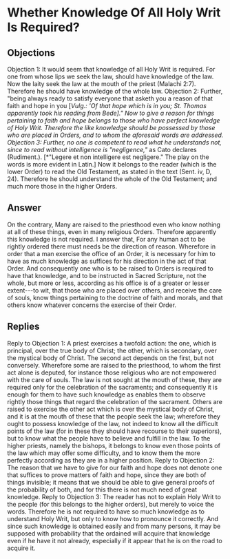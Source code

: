 # Whether Knowledge Of All Holy Writ Is Required?
## Objections
Objection 1: It would seem that knowledge of all Holy Writ is required. For one from whose lips we seek the law, should have knowledge of the law. Now the laity seek the law at the mouth of the priest (Malachi 2:7). Therefore he should have knowledge of the whole law.
Objection 2: Further, "being always ready to satisfy everyone that asketh you a reason of that faith and hope in you [*Vulg.: 'Of that hope which is in you; St. Thomas apparently took his reading from Bede]." Now to give a reason for things pertaining to faith and hope belongs to those who have perfect knowledge of Holy Writ. Therefore the like knowledge should be possessed by those who are placed in Orders, and to whom the aforesaid words are addressed.
Objection 3: Further, no one is competent to read what he understands not, since to read without intelligence is "negligence,"* as Cato declares (Rudiment.). [*"Legere et non intelligere est negligere." The play on the words is more evident in Latin.] Now it belongs to the reader (which is the lower Order) to read the Old Testament, as stated in the text (Sent. iv, D, 24). Therefore he should understand the whole of the Old Testament; and much more those in the higher Orders.
## Answer
On the contrary, Many are raised to the priesthood even who know nothing at all of these things, even in many religious Orders. Therefore apparently this knowledge is not required.
I answer that, For any human act to be rightly ordered there must needs be the direction of reason. Wherefore in order that a man exercise the office of an Order, it is necessary for him to have as much knowledge as suffices for his direction in the act of that Order. And consequently one who is to be raised to Orders is required to have that knowledge, and to be instructed in Sacred Scripture, not the whole, but more or less, according as his office is of a greater or lesser extent---to wit, that those who are placed over others, and receive the care of souls, know things pertaining to the doctrine of faith and morals, and that others know whatever concerns the exercise of their Order.
## Replies
Reply to Objection 1: A priest exercises a twofold action: the one, which is principal, over the true body of Christ; the other, which is secondary, over the mystical body of Christ. The second act depends on the first, but not conversely. Wherefore some are raised to the priesthood, to whom the first act alone is deputed, for instance those religious who are not empowered with the care of souls. The law is not sought at the mouth of these, they are required only for the celebration of the sacraments; and consequently it is enough for them to have such knowledge as enables them to observe rightly those things that regard the celebration of the sacrament. Others are raised to exercise the other act which is over the mystical body of Christ, and it is at the mouth of these that the people seek the law; wherefore they ought to possess knowledge of the law, not indeed to know all the difficult points of the law (for in these they should have recourse to their superiors), but to know what the people have to believe and fulfill in the law. To the higher priests, namely the bishops, it belongs to know even those points of the law which may offer some difficulty, and to know them the more perfectly according as they are in a higher position.
Reply to Objection 2: The reason that we have to give for our faith and hope does not denote one that suffices to prove matters of faith and hope, since they are both of things invisible; it means that we should be able to give general proofs of the probability of both, and for this there is not much need of great knowledge.
Reply to Objection 3: The reader has not to explain Holy Writ to the people (for this belongs to the higher orders), but merely to voice the words. Therefore he is not required to have so much knowledge as to understand Holy Writ, but only to know how to pronounce it correctly. And since such knowledge is obtained easily and from many persons, it may be supposed with probability that the ordained will acquire that knowledge even if he have it not already, especially if it appear that he is on the road to acquire it.